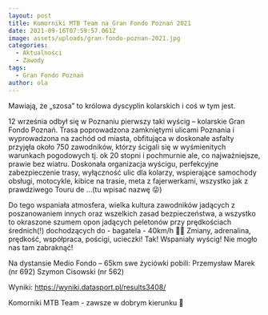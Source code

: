 ```yaml
---
layout: post
title: Komorniki MTB Team na Gran Fondo Poznań 2021
date: 2021-09-16T07:59:57.061Z
image: assets/uploads/gran-fondo-poznan-2021.jpg
categories:
  - Aktualności
  - Zawody
tags:
  - Gran Fondo Poznań
author: ola
---
```

Mawiają, że „szosa” to królowa dyscyplin kolarskich i coś w tym jest.
<!--break-->

12 września odbył się w Poznaniu pierwszy taki wyścig – kolarskie Gran Fondo Poznań. Trasa poprowadzona zamkniętymi ulicami Poznania i wyprowadzona na zachód od miasta, obfitująca w doskonałe asfalty przyjęła około 750 zawodników, którzy ścigali się w wyśmienitych warunkach pogodowych tj. ok 20 stopni i pochmurnie ale, co najważniejsze, prawie bez wiatru. Doskonała organizacja wyścigu, perfekcyjne zabezpieczenie trasy, wyłączność ulic dla kolarzy, wspierające samochody obsługi, motocykle, kibice na trasie, meta z fajerwerkami, wszystko jak z prawdziwego Touru de …(tu wpisać nazwę 😜)

Do tego wspaniała atmosfera, wielka kultura zawodników jadących z poszanowaniem innych oraz wszelkich zasad bezpieczeństwa, a wszystko to okraszone szumem opon jadących peletonów przy prędkościach średnich(!) dochodzących do - bagatela - 40km/h 🤯😲 Zmiany, adrenalina, prędkość, współpraca, pościgi, ucieczki! Tak! Wspaniały wyścig! Nie mogło nas tam zabraknąć! 

Na dystansie Medio Fondo – 65km swe życiówki pobili:
Przemysław Marek (nr 692)
Szymon Cisowski (nr 562)

Wyniki:
<https://wyniki.datasport.pl/results3408/>

Komorniki MTB Team - zawsze w dobrym kierunku 🙂